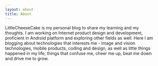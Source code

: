 ```yaml
---
layout: about
title: About
---
```


<span>LittleCheeseCake</span> is my personal blog to share my learning and my thoughts. I am working on Internet product design and development, proficient in Android platform and exploring other fields as well. Here I am blogging about technologies that interests me - image and vision technologies, mobile products, coding and design, as well as little things happened in my life, things that confuse me, cheer me up, beat me down and drive me to grow. 